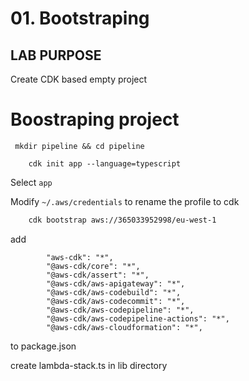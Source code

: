 # 01. Bootstraping

## LAB PURPOSE

Create CDK based empty project

# Boostraping project

```
 mkdir pipeline && cd pipeline
```
```
    cdk init app --language=typescript
```

Select `app`

Modify `~/.aws/credentials` to rename the profile to cdk

```bash
    cdk bootstrap aws://365033952998/eu-west-1
```

add 
```
        "aws-cdk": "*",
        "@aws-cdk/core": "*",
        "@aws-cdk/assert": "*",
        "@aws-cdk/aws-apigateway": "*",
        "@aws-cdk/aws-codebuild": "*",
        "@aws-cdk/aws-codecommit": "*",
        "@aws-cdk/aws-codepipeline": "*",
        "@aws-cdk/aws-codepipeline-actions": "*",
        "@aws-cdk/aws-cloudformation": "*",
```
to package.json

create lambda-stack.ts in lib directory

